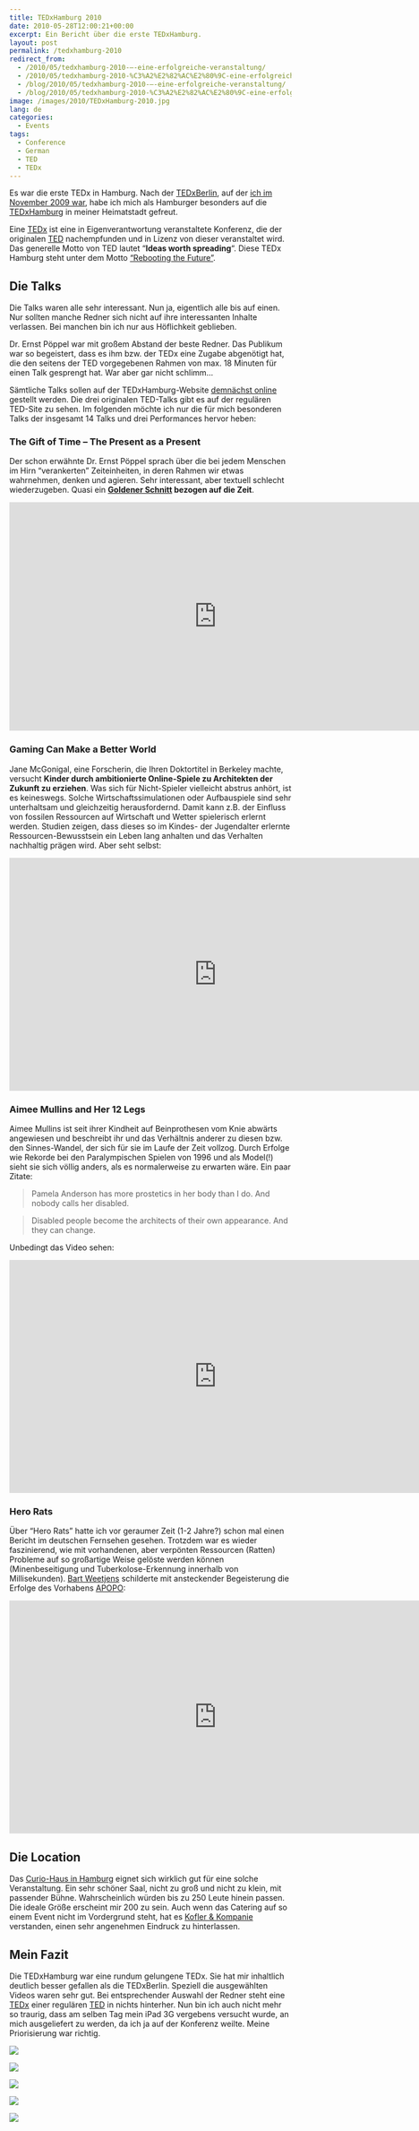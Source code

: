```yaml
---
title: TEDxHamburg 2010
date: 2010-05-28T12:00:21+00:00
excerpt: Ein Bericht über die erste TEDxHamburg.
layout: post
permalink: /tedxhamburg-2010
redirect_from:
  - /2010/05/tedxhamburg-2010-–-eine-erfolgreiche-veranstaltung/
  - /2010/05/tedxhamburg-2010-%C3%A2%E2%82%AC%E2%80%9C-eine-erfolgreiche-veranstaltung/
  - /blog/2010/05/tedxhamburg-2010-–-eine-erfolgreiche-veranstaltung/
  - /blog/2010/05/tedxhamburg-2010-%C3%A2%E2%82%AC%E2%80%9C-eine-erfolgreiche-veranstaltung/
image: /images/2010/TEDxHamburg-2010.jpg
lang: de
categories:
  - Events
tags:
  - Conference
  - German
  - TED
  - TEDx
---
```

Es war die erste TEDx in Hamburg. Nach der [TEDxBerlin](http://www.tedxberlin.de/), auf der [ich im November 2009 war](/tedxberlin/), habe ich mich als Hamburger besonders auf die [TEDxHamburg](http://www.tedxhamburg.de/) in meiner Heimatstadt gefreut.

Eine [TEDx](https://www.ted.com/about/programs-initiatives/tedx-program) ist eine in Eigenverantwortung veranstaltete Konferenz, die der originalen [TED](https://www.ted.com/about/our-organization) nachempfunden und in Lizenz von dieser veranstaltet wird. Das generelle Motto von TED lautet “**Ideas worth spreading**“. Diese TEDx Hamburg steht unter dem Motto [“Rebooting the Future”](http://www.tedxhamburg.de/review-2010).

## Die Talks

Die Talks waren alle sehr interessant. Nun ja, eigentlich alle bis auf einen. Nur sollten manche Redner sich nicht auf ihre interessanten Inhalte verlassen. Bei manchen bin ich nur aus Höflichkeit geblieben.

Dr. Ernst Pöppel war mit großem Abstand der beste Redner. Das Publikum war so begeistert, dass es ihm bzw. der TEDx eine Zugabe abgenötigt hat, die den seitens der TED vorgegebenen Rahmen von max. 18 Minuten für einen Talk gesprengt hat. War aber gar nicht schlimm…

Sämtliche Talks sollen auf der TEDxHamburg-Website [demnächst online](http://www.tedxhamburg.de/the-talks-of-tedxhamburg-2010-rebooting-the-future) gestellt werden. Die drei originalen TED-Talks gibt es auf der regulären TED-Site zu sehen. Im folgenden möchte ich nur die für mich besonderen Talks der insgesamt 14 Talks und drei Performances hervor heben:

### The Gift of Time – The Present as a Present

Der schon erwähnte Dr. Ernst Pöppel sprach über die bei jedem Menschen im Hirn “verankerten” Zeiteinheiten, in deren Rahmen wir etwas wahrnehmen, denken und agieren. Sehr interessant, aber textuell schlecht wiederzugeben. Quasi ein **[Goldener Schnitt](https://de.wikipedia.org/wiki/Goldener_Schnitt) bezogen auf die Zeit**.

<iframe src="https://www.youtube-nocookie.com/embed/bzQaIhdprls" width="740" height="408" frameborder="0" allowfullscreen="allowfullscreen"></iframe>

### Gaming Can Make a Better World

Jane McGonigal, eine Forscherin, die Ihren Doktortitel in Berkeley machte, versucht **Kinder durch ambitionierte Online-Spiele zu Architekten der Zukunft zu erziehen**. Was sich für Nicht-Spieler vielleicht abstrus anhört, ist es keineswegs. Solche Wirtschaftssimulationen oder Aufbauspiele sind sehr unterhaltsam und gleichzeitig herausfordernd. Damit kann z.B. der Einfluss von fossilen Ressourcen auf Wirtschaft und Wetter spielerisch erlernt werden. Studien zeigen, dass dieses so im Kindes- der Jugendalter erlernte Ressourcen-Bewusstsein ein Leben lang anhalten und das Verhalten nachhaltig prägen wird. Aber seht selbst:

<iframe src="https://embed.ted.com/talks/jane_mcgonigal_gaming_can_make_a_better_world" width="740" height="416" frameborder="0" scrolling="no" allowfullscreen="allowfullscreen"></iframe>

### Aimee Mullins and Her 12 Legs

Aimee Mullins ist seit ihrer Kindheit auf Beinprothesen vom Knie abwärts angewiesen und beschreibt ihr und das Verhältnis anderer zu diesen bzw. den Sinnes-Wandel, der sich für sie im Laufe der Zeit vollzog. Durch Erfolge wie Rekorde bei den Paralympischen Spielen von 1996 und als Model(!) sieht sie sich völlig anders, als es normalerweise zu erwarten wäre. Ein paar Zitate:

> Pamela Anderson has more prostetics in her body than I do. And nobody calls her disabled.

> Disabled people become the architects of their own appearance. And they can change.

Unbedingt das Video sehen:

<iframe src="https://embed.ted.com/talks/aimee_mullins_prosthetic_aesthetics" width="740" height="416" frameborder="0" scrolling="no" allowfullscreen="allowfullscreen"></iframe>

### Hero Rats

Über “Hero Rats” hatte ich vor geraumer Zeit (1-2 Jahre?) schon mal einen Bericht im deutschen Fernsehen gesehen. Trotzdem war es wieder faszinierend, wie mit vorhandenen, aber verpönten Ressourcen (Ratten) Probleme auf so großartige Weise gelöste werden können (Minenbeseitigung und Tuberkolose-Erkennung innerhalb von Millisekunden). [Bart Weetjens](https://www.ted.com/talks/bart_weetjens_how_i_taught_rats_to_sniff_out_land_mines) schilderte mit ansteckender Begeisterung die Erfolge des Vorhabens [APOPO](https://www.apopo.org/de/):

<iframe src="https://embed.ted.com/talks/bart_weetjens_how_i_taught_rats_to_sniff_out_land_mines" width="740" height="416" frameborder="0" scrolling="no" allowfullscreen="allowfullscreen"></iframe>

## Die Location

Das [Curio-Haus in Hamburg](https://de.wikipedia.org/wiki/Curiohaus) eignet sich wirklich gut für eine solche Veranstaltung. Ein sehr schöner Saal, nicht zu groß und nicht zu klein, mit passender Bühne. Wahrscheinlich würden bis zu 250 Leute hinein passen. Die ideale Größe erscheint mir 200 zu sein. Auch wenn das Catering auf so einem Event nicht im Vordergrund steht, hat es [Kofler & Kompanie](https://www.koflerkompanie.com/) verstanden, einen sehr angenehmen Eindruck zu hinterlassen.

## Mein Fazit

Die TEDxHamburg war eine rundum gelungene TEDx. Sie hat mir inhaltlich deutlich besser gefallen als die TEDxBerlin. Speziell die ausgewählten Videos waren sehr gut. Bei entsprechender Auswahl der Redner steht eine [TEDx](https://www.ted.com/about/programs-initiatives/tedx-program) einer regulären [TED](https://www.ted.com/about/our-organization) in nichts hinterher. Nun bin ich auch nicht mehr so traurig, dass am selben Tag mein iPad 3G vergebens versucht wurde, an mich ausgeliefert zu werden, da ich ja auf der Konferenz weilte. Meine Priorisierung war richtig.

![](/images/2010/TEDxHamburg-2010-01.jpg)

![](/images/2010/TEDxHamburg-2010-02.jpg)

![](/images/2010/TEDxHamburg-2010-03.jpg)

![](/images/2010/TEDxHamburg-2010-04.jpg)

![](/images/2010/TEDxHamburg-2010-05.jpg)